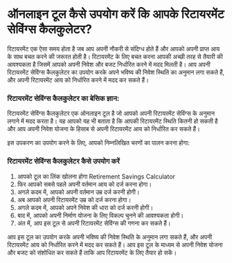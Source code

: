 ऑनलाइन टूल कैसे उपयोग करें कि आपके रिटायरमेंट सेविंग्स कैलकुलेटर?
=================================================================

रिटायरमेंट एक ऐसा समय होता है जब आप अपनी नौकरी से संदिग्ध होते हैं और आपको अपनी प्राप्त आय के साथ बचत करने की जरूरत होती है। रिटायरमेंट के लिए बचत करना आपकी अच्छी तरह से तैयारी की आवश्यकता है जिसमें आपको अपनी निवेश और बजट निर्धारित करने में मदद मिलती है। आप अपनी रिटायरमेंट सेविंग्स कैलकुलेटर का उपयोग करके अपने भविष्य की निवेश स्थिति का अनुमान लगा सकते हैं, और अपनी रिटायरमेंट आय को निर्धारित करने में मदद कर सकते हैं।

### रिटायरमेंट सेविंग्स कैलकुलेटर का बेसिक ज्ञान:

रिटायरमेंट सेविंग्स कैलकुलेटर एक ऑनलाइन टूल है जो आपको अपनी रिटायरमेंट सेविंग्स के अनुमान लगाने में मदद करता है। यह आपको यह भी बताता है कि आपकी रिटायरमेंट स्थिति कितनी हो सकती है और आप अपनी निवेश योजना के हिसाब से अपनी रिटायरमेंट आय को निर्धारित कर सकते हैं।

इस उपकरण का उपयोग करने के लिए, आपको निम्नलिखित चरणों का पालन करना होगा:

### रिटायरमेंट सेविंग्स कैलकुलेटर कैसे उपयोग करें

1. आपको टूल का लिंक खोलना होगा Retirement Savings Calculator
2. फिर आपको सबसे पहले अपनी वर्तमान आय को दर्ज करना होगा।
3. अगले कदम में, आपको अपनी वर्तमान उम्र दर्ज करनी होगी।
4. अब आपको अपनी रिटायरमेंट उम्र को दर्ज करना होगा।
5. अगले कदम में, आपको अपने निवेश की धारा को दर्ज करनी होगी।
6. बाद में, आपको अपनी निर्माण योजना के लिए विकल्प चुनने की आवश्यकता होगी।
7. अंत में, आप इस टूल से अपनी रिटायरमेंट सेविंग्स की गणना कर सकते हैं।

आप इस टूल का उपयोग करके अपनी भविष्य की निवेश स्थिति के अनुमान लगा सकते हैं, और अपनी रिटायरमेंट आय को निर्धारित करने में मदद कर सकते हैं। आप इस टूल के माध्यम से अपनी निवेश योजना और बजट को संशोधित कर सकते हैं ताकि आप रिटायरमेंट के लिए तैयार हो सकें।